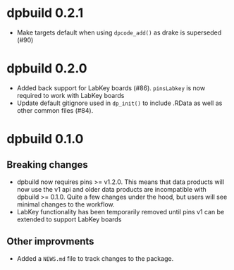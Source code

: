 # dpbuild 0.2.1

* Make targets default when using `dpcode_add()` as drake is superseded (#90)

# dpbuild 0.2.0

* Added back support for LabKey boards (#86). `pinsLabkey` is now required to work with LabKey boards
* Update default gitignore used in `dp_init()` to include .RData as well as other common files (#84).

# dpbuild 0.1.0

## Breaking changes

* dpbuild now requires pins >= v1.2.0. This means that data products will now use the v1 api and older data products are incompatible with dpbuild >= 0.1.0. Quite a few changes under the hood, but users will see minimal changes to the workflow.
* LabKey functionality has been temporarily removed until pins v1 can be extended to support LabKey boards

## Other improvments

* Added a `NEWS.md` file to track changes to the package.
